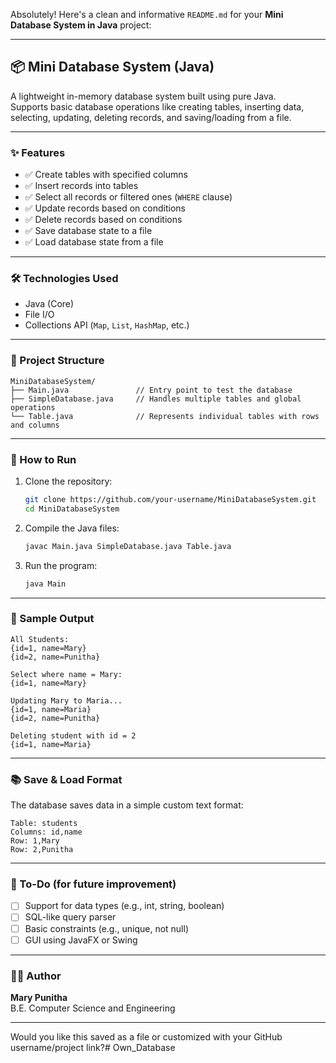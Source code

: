 Absolutely! Here's a clean and informative `README.md` for your **Mini Database System in Java** project:

---

## 📦 Mini Database System (Java)

A lightweight in-memory database system built using pure Java.  
Supports basic database operations like creating tables, inserting data, selecting, updating, deleting records, and saving/loading from a file.

---

### ✨ Features

- ✅ Create tables with specified columns  
- ✅ Insert records into tables  
- ✅ Select all records or filtered ones (`WHERE` clause)  
- ✅ Update records based on conditions  
- ✅ Delete records based on conditions  
- ✅ Save database state to a file  
- ✅ Load database state from a file  

---

### 🛠️ Technologies Used

- Java (Core)
- File I/O
- Collections API (`Map`, `List`, `HashMap`, etc.)

---

### 📁 Project Structure

```
MiniDatabaseSystem/
├── Main.java               // Entry point to test the database
├── SimpleDatabase.java     // Handles multiple tables and global operations
└── Table.java              // Represents individual tables with rows and columns
```

---

### 🚀 How to Run

1. Clone the repository:
   ```bash
   git clone https://github.com/your-username/MiniDatabaseSystem.git
   cd MiniDatabaseSystem
   ```

2. Compile the Java files:
   ```bash
   javac Main.java SimpleDatabase.java Table.java
   ```

3. Run the program:
   ```bash
   java Main
   ```

---

### 💾 Sample Output

```
All Students:
{id=1, name=Mary}
{id=2, name=Punitha}

Select where name = Mary:
{id=1, name=Mary}

Updating Mary to Maria...
{id=1, name=Maria}
{id=2, name=Punitha}

Deleting student with id = 2
{id=1, name=Maria}
```

---

### 📚 Save & Load Format

The database saves data in a simple custom text format:

```
Table: students
Columns: id,name
Row: 1,Mary
Row: 2,Punitha
```

---

### 📌 To-Do (for future improvement)

- [ ] Support for data types (e.g., int, string, boolean)
- [ ] SQL-like query parser
- [ ] Basic constraints (e.g., unique, not null)
- [ ] GUI using JavaFX or Swing

---

### 🧑‍💻 Author

**Mary Punitha**  
B.E. Computer Science and Engineering

---

Would you like this saved as a file or customized with your GitHub username/project link?# Own_Database
